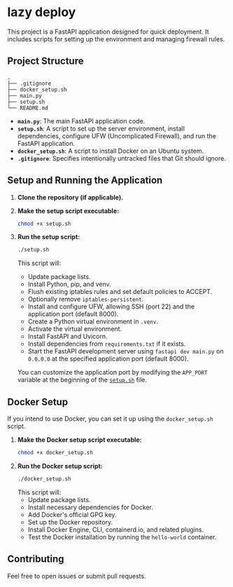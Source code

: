 # lazy deploy

This project is a FastAPI application designed for quick deployment. It includes scripts for setting up the environment and managing firewall rules.

## Project Structure

```
.
├── .gitignore
├── docker_setup.sh
├── main.py
├── setup.sh
└── README.md
```

- **`main.py`**: The main FastAPI application code.
- **`setup.sh`**: A script to set up the server environment, install dependencies, configure UFW (Uncomplicated Firewall), and run the FastAPI application.
- **`docker_setup.sh`**: A script to install Docker on an Ubuntu system.
- **`.gitignore`**: Specifies intentionally untracked files that Git should ignore.

## Setup and Running the Application

1.  **Clone the repository (if applicable).**
2.  **Make the setup script executable:**
    ```bash
    chmod +x setup.sh
    ```
3.  **Run the setup script:**
    ```bash
    ./setup.sh
    ```
    This script will:
    *   Update package lists.
    *   Install Python, pip, and venv.
    *   Flush existing iptables rules and set default policies to ACCEPT.
    *   Optionally remove `iptables-persistent`.
    *   Install and configure UFW, allowing SSH (port 22) and the application port (default 8000).
    *   Create a Python virtual environment in `.venv`.
    *   Activate the virtual environment.
    *   Install FastAPI and Uvicorn.
    *   Install dependencies from `requirements.txt` if it exists.
    *   Start the FastAPI development server using `fastapi dev main.py` on `0.0.0.0` at the specified application port (default 8000).

    You can customize the application port by modifying the `APP_PORT` variable at the beginning of the [`setup.sh`](setup.sh) file.

## Docker Setup

If you intend to use Docker, you can set it up using the `docker_setup.sh` script.

1.  **Make the Docker setup script executable:**
    ```bash
    chmod +x docker_setup.sh
    ```
2.  **Run the Docker setup script:**
    ```bash
    ./docker_setup.sh
    ```
    This script will:
    *   Update package lists.
    *   Install necessary dependencies for Docker.
    *   Add Docker's official GPG key.
    *   Set up the Docker repository.
    *   Install Docker Engine, CLI, containerd.io, and related plugins.
    *   Test the Docker installation by running the `hello-world` container.


## Contributing

Feel free to open issues or submit pull requests.
